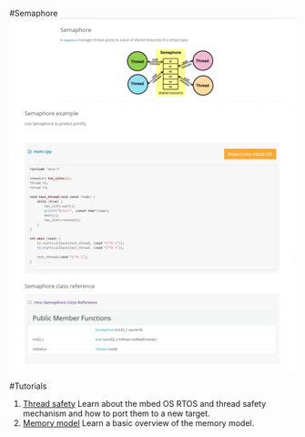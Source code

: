 #Semaphore
<span class="images">![](Semaphore1.PNG)</span>
<span class="images">![](Semaphore2.PNG)</span>

#Tutorials
1. [Thread safety](https://docs.mbed.com/docs/mbed-os-handbook/en/latest/concepts/thread_safety/) Learn about the mbed OS RTOS and thread safety mechanism and how to port them to a new target.
1. [Memory model](https://docs.mbed.com/docs/mbed-os-handbook/en/latest/concepts/memory_model/) Learn a basic overview of the memory model.
